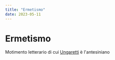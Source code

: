 ```yaml
---
title: "Ermetismo"
date: 2023-05-11
---
```

# Ermetismo
Motimento letterario di cui [Ungaretti](/notes/Ungaretti) è l'antesiniano 

